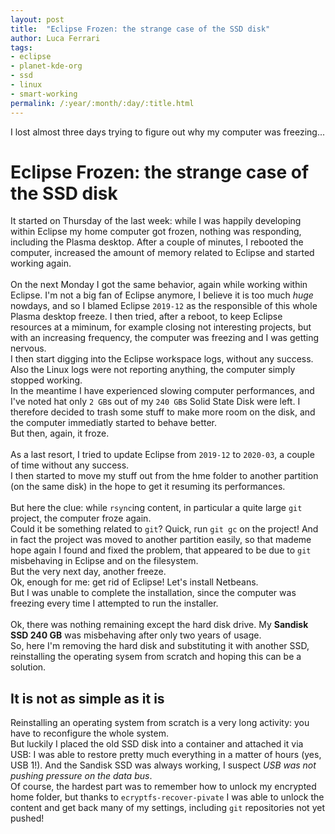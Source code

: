 ```yaml
---
layout: post
title:  "Eclipse Frozen: the strange case of the SSD disk"
author: Luca Ferrari
tags:
- eclipse
- planet-kde-org
- ssd
- linux
- smart-working
permalink: /:year/:month/:day/:title.html
---
```

I lost almost three days trying to figure out why my computer was freezing...

# Eclipse Frozen: the strange case of the SSD disk

It started on Thursday of the last week: while I was happily developing within Eclipse my home computer got frozen, nothing was responding, including the Plasma desktop. After a couple of minutes, I rebooted the computer, increased the amount of memory related to Eclipse and started working again.
<br/>
<br/>
On the next Monday I got the same behavior, again while working within Eclipse. I'm not a big fan of Eclipse anymore, I believe it is too much *huge* nowdays, and so I blamed Eclipse `2019-12` as the responsible of this whole Plasma desktop freeze.
I then tried, after a reboot, to keep Eclipse resources at a miminum, for example closing not interesting projects, but with an increasing frequency, the computer was freezing and I was getting nervous.
<br/>
I then start digging into the Eclipse workspace logs, without any success. Also the Linux logs were not reporting anything, the computer simply stopped working.
<br/>
In the meantime I have experienced slowing computer performances, and I've noted hat only `2 GB`s out of my `240 GB`s Solid State Disk were left. I therefore decided to trash some stuff to make more room on the disk, and the computer immediatly started to behave better.
<br/>
But then, again, it froze.
<br/>
<br/>
As a last resort, I tried to update Eclipse from `2019-12` to `2020-03`, a couple of time without any success.
<br/>
I then started to move my stuff out from the hme folder to another partition (on the same disk) in the hope to get it resuming its performances.
<br/>
<br/>
But here the clue: while `rsync`ing content, in particular a quite large `git` project, the computer froze again.
<br/>
Could it be something related to `git`? Quick, run `git gc` on the project! And in fact the project was moved to another partition easily, so that mademe hope again I found and fixed the problem, that appeared to be due to `git` misbehaving in Eclipse and on the filesystem.
<br/>
But the very next day, another freeze.
<br/>
Ok, enough for me: get rid of Eclipse! Let's install Netbeans.
<br/>
But I was unable to complete the installation, since the computer was freezing every time I attempted to run the installer.
<br/>
<br/>
Ok, there was nothing remaining except the hard disk drive. My **Sandisk SSD 240 GB** was misbehaving after only two years of usage.
<br/>
So, here I'm removing the hard disk and substituting it with another SSD, reinstalling the operating sysem from scratch and hoping this can be a solution.

## It is not as simple as it is

Reinstalling an operating system from scratch is a very long activity: you have to reconfigure the whole system.
<br/>
But luckily I placed the old SSD disk into a container and attached it via USB: I was able to restore pretty much everything in a matter of hours (yes, USB 1!). And the Sandisk SSD was always working, I suspect *USB was not pushing pressure on the data bus*.
<br/>
Of course, the hardest part was to remember how to unlock my encrypted home folder, but thanks to `ecryptfs-recover-pivate` I was able to unlock the content and get back many of my settings, including `git` repositories not yet pushed!
